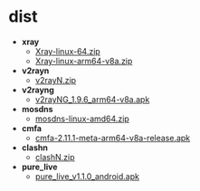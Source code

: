 # dist
- **xray**
	- [Xray-linux-64.zip](https://api.iristory.top/https://github.com/XTLS/Xray-core/releases/download/v24.9.30/Xray-linux-64.zip)
	- [Xray-linux-arm64-v8a.zip](https://api.iristory.top/https://github.com/XTLS/Xray-core/releases/download/v24.9.30/Xray-linux-arm64-v8a.zip)
- **v2rayn**
	- [v2rayN.zip](https://api.iristory.top/https://github.com/2dust/v2rayN/releases/download/6.60/v2rayN.zip)
- **v2rayng**
	- [v2rayNG_1.9.6_arm64-v8a.apk](https://api.iristory.top/https://github.com/2dust/v2rayNG/releases/download/1.9.6/v2rayNG_1.9.6_arm64-v8a.apk)
- **mosdns**
	- [mosdns-linux-amd64.zip](https://api.iristory.top/https://github.com/IrineSistiana/mosdns/releases/download/v5.3.3/mosdns-linux-amd64.zip)
- **cmfa**
	- [cmfa-2.11.1-meta-arm64-v8a-release.apk](https://api.iristory.top/https://github.com/MetaCubeX/ClashMetaForAndroid/releases/download/v2.11.1/cmfa-2.11.1-meta-arm64-v8a-release.apk)
- **clashn**
	- [clashN.zip](https://api.iristory.top/https://github.com/2dust/clashN/releases/download/2.22/clashN.zip)
- **pure_live**
	- [pure_live_v1.1.0_android.apk](https://api.iristory.top/https://github.com/Jackiu1997/pure_live/releases/download/v1.1.0/pure_live_v1.1.0_android.apk)
